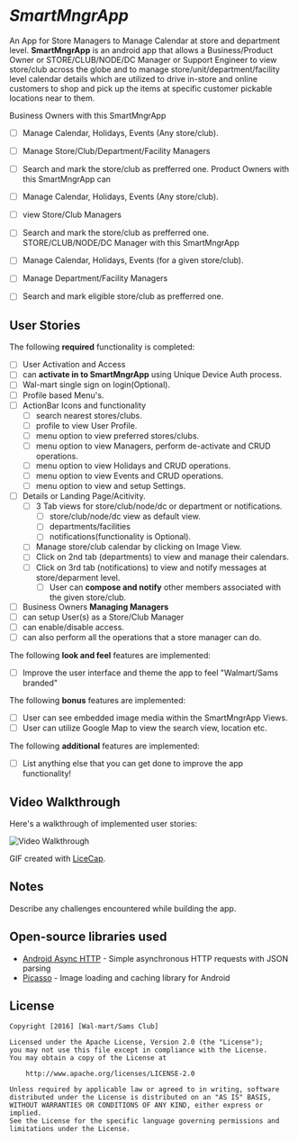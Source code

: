 #  *SmartMngrApp*
An App for Store Managers to Manage Calendar at store and department level.
**SmartMngrApp** is an android app that allows a Business/Product Owner or STORE/CLUB/NODE/DC Manager 
or Support Engineer to view store/club across the globe and to manage store/unit/department/facility level calendar details 
which are utilized to drive in-store and online customers to shop and pick up the items at specific customer pickable locations
near to them. 

Business Owners with this SmartMngrApp 
* [ ] Manage Calendar, Holidays, Events (Any store/club).
* [ ] Manage Store/Club/Department/Facility Managers
* [ ] Search and mark the store/club as prefferred one.
Product Owners with this SmartMngrApp can 
* [ ] Manage Calendar, Holidays, Events (Any store/club). 
* [ ] view Store/Club Managers
* [ ] Search and mark the store/club as prefferred one.
STORE/CLUB/NODE/DC Manager with this SmartMngrApp 
* [ ] Manage Calendar, Holidays, Events (for a given store/club).
* [ ] Manage Department/Facility Managers
* [ ] Search and mark eligible store/club as prefferred one.


## User Stories

The following **required** functionality is completed:

* [ ]	User Activation and Access
  * [ ] can **activate in to SmartMngrApp** using Unique Device Auth process.
  * [ ] Wal-mart single sign on login(Optional).
* [ ] Profile based Menu's.
* [ ] ActionBar Icons and functionality
  * [ ] search nearest stores/clubs.
  * [ ] profile to view User Profile.
  * [ ] menu option to view preferred stores/clubs.
  * [ ] menu option to view Managers, perform de-activate and CRUD operations.
  * [ ] menu option to view Holidays and CRUD operations.
  * [ ] menu option to view Events and CRUD operations.
  * [ ] menu option to view and setup Settings.
* [ ] Details or Landing Page/Acitivity.
  * [ ] 3 Tab views for store/club/node/dc or department or notifications.
    * [ ] store/club/node/dc view as default view.
    * [ ] departments/facilities
    * [ ] notifications(functionality is Optional).
  * [ ] Manage store/club calendar by clicking on Image View.
  * [ ] Click on 2nd tab (departments) to view and manage their calendars.
  * [ ] Click on 3rd tab (notifications) to view and notify messages at store/deparment level.
    * [ ] User can **compose and notify** other members associated with the given store/club.
* [ ]	Business Owners **Managing Managers** 
  * [ ] can setup User(s) as a Store/Club Manager 
  * [ ] can enable/disable access. 
  * [ ] can also perform all the operations that a store manager can do.

The following **look and feel** features are implemented:

* [ ] Improve the user interface and theme the app to feel "Walmart/Sams branded"

The following **bonus** features are implemented:

* [ ] User can see embedded image media within the SmartMngrApp Views.
* [ ] User can utilize Google Map to view the search view, location etc. 

The following **additional** features are implemented:

* [ ] List anything else that you can get done to improve the app functionality!

## Video Walkthrough 

Here's a walkthrough of implemented user stories:

<img src='provide git gif url' title='Video Walkthrough' width='' alt='Video Walkthrough' />

GIF created with [LiceCap](http://www.cockos.com/licecap/).

## Notes

Describe any challenges encountered while building the app.

## Open-source libraries used

- [Android Async HTTP](https://github.com/loopj/android-async-http) - Simple asynchronous HTTP requests with JSON parsing
- [Picasso](http://square.github.io/picasso/) - Image loading and caching library for Android

## License

    Copyright [2016] [Wal-mart/Sams Club]

    Licensed under the Apache License, Version 2.0 (the "License");
    you may not use this file except in compliance with the License.
    You may obtain a copy of the License at

        http://www.apache.org/licenses/LICENSE-2.0

    Unless required by applicable law or agreed to in writing, software
    distributed under the License is distributed on an "AS IS" BASIS,
    WITHOUT WARRANTIES OR CONDITIONS OF ANY KIND, either express or implied.
    See the License for the specific language governing permissions and
    limitations under the License.
